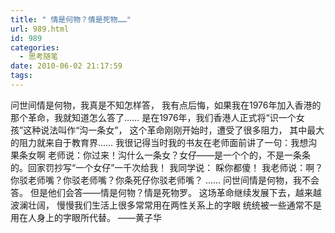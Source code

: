 ```yaml
---
title: " 情是何物？情是死物……"
url: 989.html
id: 989
categories:
  - 思考随笔
date: 2010-06-02 21:17:59
tags:
---
```


问世间情是何物，我真是不知怎样答， 我有点后悔，如果我在1976年加入香港的那个革命，我就知道怎么答了…… 是在1976年，我们香港人正式将“识一个女孩”这种说法叫作“沟一条女”， 这个革命刚刚开始时，遭受了很多阻力， 其中最大的阻力就来自于教育界…… 我很记得当时我的书友在老师面前讲了一句：我想沟果条女啊 老师说：你过来！沟什么一条女？女仔——是一个个的，不是一条条的。回家罚抄写“一个女仔”一千次给我！ 我同学说： 睬你都傻！ 我老师说：啊？你驳老师嘴？你驳老师嘴？你条死仔你驳老师嘴？ …… 问世间情是何物，我不会答。 但是他们会答——情是何物？情是死物罗。 这场革命继续发展下去，越来越波澜壮阔， 慢慢我们生活上很多常常用在两性关系上的字眼 统统被一些通常不是用在人身上的字眼所代替。 ——黄子华